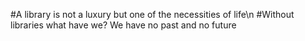 #A library is not a luxury but one of the necessities of life\n
#Without libraries what have we? We have no past and no future
